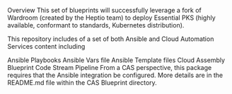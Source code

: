Overview
This set of blueprints will successfully leverage a fork of Wardroom (created by the Heptio team) to deploy Essential PKS (highly available, conformant to standards, Kubernetes distribution).

This repository includes of a set of both Ansible and Cloud Automation Services content including

Ansible Playbooks
Ansible Vars file
Ansible Template files
Cloud Assembly Blueprint
Code Stream Pipeline
From a CAS perspective, this package requires that the Ansible integration be configured. More details are in the README.md file within the CAS Blueprint directory.